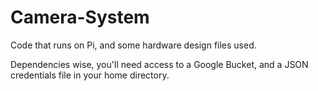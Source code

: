 # Camera-System
Code that runs on Pi, and some hardware design files used.

Dependencies wise, you'll need access to a Google Bucket, and a JSON credentials file in your home directory.


